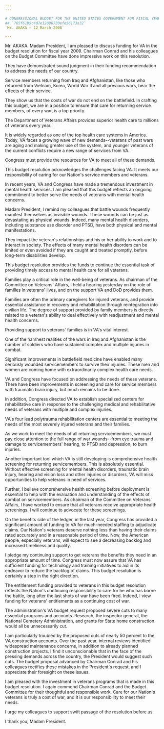 ```yaml
---
---

# CONGRESSIONAL BUDGET FOR THE UNITED STATES GOVERNMENT FOR FISCAL YEAR
## `765f61b5c4d7e12096730efe56173a32`
`Mr. AKAKA — 12 March 2008`

---
```



Mr. AKAKA. Madam President, I am pleased to discuss funding for VA in 
the budget resolution for fiscal year 2009. Chairman Conrad and his 
colleagues on the Budget Committee have done impressive work on this 
resolution.

They have demonstrated sound judgment in their funding recommendation 
to address the needs of our country.

Service members returning from Iraq and Afghanistan, like those who 
returned from Vietnam, Korea, World War II and all previous wars, bear 
the effects of their service.

They show us that the costs of war do not end on the battlefield. In 
crafting this budget, we are in a position to ensure that care for 
returning service members, of every war, is a top priority.

The Department of Veterans Affairs provides superior health care to 
millions of veterans every year.

It is widely regarded as one of the top health care systems in 
America. Today, VA faces a growing wave of new demands--veterans of 
past wars are aging and making greater use of the system, and younger 
veterans of the current conflicts require a new range of services from 
VA.

Congress must provide the resources for VA to meet all of these 
demands.

This budget resolution acknowledges the challenges facing VA. It 
meets our responsibility of caring for our Nation's service members and 
veterans.



In recent years, VA and Congress have made a tremendous investment in 
mental health services. I am pleased that this budget reflects an 
ongoing commitment to better serve the needs of veterans with mental 
health concerns.

Madam President, I remind my colleagues that battle wounds frequently 
manifest themselves as invisible wounds. These wounds can be just as 
devastating as physical wounds. Indeed, many mental health disorders, 
including substance use disorder and PTSD, have both physical and 
mental manifestations.

They impact the veteran's relationships and his or her ability to 
work and to interact in society. The effects of many mental health 
disorders can be limited or even avoided if they are caught and treated 
promptly, before long-term disabilities develop.

This budget resolution provides the funds to continue the essential 
task of providing timely access to mental health care for all veterans.

Families play a critical role in the well-being of veterans. As 
chairman of the Committee on Veterans' Affairs, I held a hearing 
yesterday on the role of families in veterans' lives, and on the 
support VA and DoD provides them.

Families are often the primary caregivers for injured veterans, and 
provide essential assistance in recovery and rehabilitation through 
reintegration into civilian life. The degree of support provided by 
family members is directly related to a veteran's ability to deal 
effectively with readjustment and mental health concerns.

Providing support to veterans' families is in VA's vital interest.

One of the harshest realities of the wars in Iraq and Afghanistan is 
the number of soldiers who have sustained complex and multiple injuries 
in combat.

Significant improvements in battlefield medicine have enabled many 
seriously wounded servicemembers to survive their injuries. These men 
and women are coming home with extraordinarily complex health care 
needs.

VA and Congress have focused on addressing the needs of these 
veterans. There have been improvements in screening and care for 
service members with traumatic brain injury, but much remains to be 
done.

In addition, Congress directed VA to establish specialized centers 
for rehabilitative care in response to the challenging medical and 
rehabilitative needs of veterans with multiple and complex injuries.

VA's four lead polytrauma rehabilitation centers are essential to 
meeting the needs of the most severely injured veterans and their 
families.

As we work to meet the needs of all returning servicemembers, we must 
pay close attention to the full range of war wounds--from eye trauma 
and damage to servicemembers' hearing, to PTSD and depression, to burn 
injuries.

Another important tool which VA is still developing is comprehensive 
health screening for returning servicemembers. This is absolutely 
essential. Without effective screening for mental health disorders, 
traumatic brain injury, hearing and vision loss and other injuries or 
disorders, VA will miss opportunities to help veterans in need of 
services.

Further, I believe comprehensive health screening before deployment 
is essential to help with the evaluation and understanding of the 
effects of combat on servicemembers. As chairman of the Committee on 
Veterans' Affairs, I have worked to ensure that all veterans receive 
appropriate health screenings. I will continue to advocate for these 
screenings.

On the benefits side of the ledger, in the last year, Congress has 
provided a significant amount of funding to VA for much-needed staffing 
to adjudicate claims. Our Nation's veterans deserve nothing less than 
having their claims rated accurately and in a reasonable period of 
time. Now, the American people, especially veterans, will expect to see 
a decreasing backlog and increased timeliness and quality.

I pledge my continuing support to get veterans the benefits they need 
in an appropriate amount of time. Congress must now assure that VA has 
sufficient funding for technology and training initiatives to aid in 
its endeavor to reduce the backlog of claims. This budget resolution is 
certainly a step in the right direction.

The entitlement funding provided to veterans in this budget 
resolution reflects the Nation's continuing responsibility to care for 
he who has borne the battle, long after the last shots of war have been 
fired. Indeed, I view funding for veterans' entitlements as a 
continuing cost of war.

The administration's VA budget request proposed severe cuts to many 
essential programs and accounts. Research, the inspector general, the 
National Cemetery Administration, and grants for State home 
construction would all be unnecessarily cut.

I am particularly troubled by the proposed cuts of nearly 50 percent 
to the VA construction accounts. Over the past year, internal reviews 
identified widespread maintenance concerns, in addition to already 
planned construction projects. I find it unconscionable that in the 
face of the pressing demands across the country, the President would 
suggest such cuts. The budget proposal advanced by Chairman Conrad and 
his colleagues rectifies these mistakes in the President's request, and 
I appreciate their foresight on these issues.

I am pleased with the investment in veterans programs that is made in 
this budget resolution. I again commend Chairman Conrad and the Budget 
Committee for their thoughtful and responsible work. Care for our 
Nation's veterans is truly a cost of war, and it is our responsibility 
to meet their needs.

I urge my colleagues to support swift passage of the resolution 
before us.

I thank you, Madam President.
